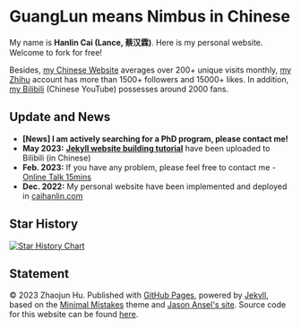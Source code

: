 # GuangLun means Nimbus in Chinese

My name is **Hanlin Cai (Lance, 蔡汉霖)**. Here is my personal website. Welcome to fork for free!

Besides, [my Chinese Website](https://mieclance.club/) averages over 200+ unique visits monthly, [my Zhihu](https://www.zhihu.com/people/chlire) account has more than 1500+ followers and 15000+ likes. In addition, [my Bilibili](https://space.bilibili.com/594030035) (Chinese YouTube) possesses around 2000 fans.

## Update and News

- **[News] I am actively searching for a PhD program, please contact me!**
- **May 2023:** **[Jekyll website building tutorial](https://www.bilibili.com/video/BV1ja4y1G7tX/?share_source=copy_web&vd_source=c8936a3bacfd65375f9e88b3bb9a12ba)** have been uploaded to Bilibili (in Chinese)
- **Feb. 2023:** If you have any problem, please feel free to contact me - [Online Talk 15mins](https://calendly.com/lancecai/meet-with-lance)
- **Dec. 2022:** My personal website have been implemented and deployed in [caihanlin.com](https://caihanlin.com)

## Star History

[![Star History Chart](https://api.star-history.com/svg?repos=GuangLun2000/GuangLun2000.github.io&type=Date)](https://star-history.com/#GuangLun2000/GuangLun2000.github.io&Date)

## Statement

© 2023 Zhaojun Hu. Published with [GitHub Pages](https://pages.github.com/), powered by [Jekyll](https://jekyllrb.com/), based on the [Minimal Mistakes](https://mademistakes.com/) theme and [Jason Ansel's site](https://github.com/jansel/jansel.github.io). Source code for this website can be found [here](https://github.com/GuangLun2000/GuangLun2000.github.io).
